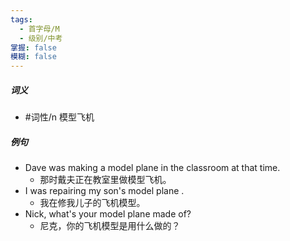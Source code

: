 ```yaml
---
tags:
  - 首字母/M
  - 级别/中考
掌握: false
模糊: false
---
```

##### 词义
- #词性/n  模型飞机
##### 例句
- Dave was making a model plane in the classroom at that time.
	- 那时戴夫正在教室里做模型飞机。
- I was repairing my son's model plane .
	- 我在修我儿子的飞机模型。
- Nick, what's your model plane made of?
	- 尼克，你的飞机模型是用什么做的？
